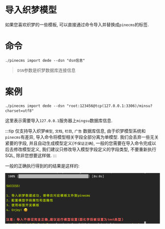 # 导入织梦模型

如果您喜欢织梦的一些模板, 可以直接通过命令导入并替换成`pinecms`的标签. 

# 命令
```shell
./pinecms import dede --dsn "dsn信息"
```
> `DSN`参数是织梦数据库连接信息

# 案例
```shell
./pinecms import dede --dsn "root:123456@tcp(127.0.0.1:3306)/minsu?charset=utf8"
```
这里表示需要导入`127.0.0.1`服务器上`mingsu`数据库信息. 

:::tip
仅支持导入织梦`模型`, `文档`, `栏目`, `广告` 数据库信息, 
由于织梦模型系统和`pinecms`有差异, 导入命令将模型相关字段全部分离为单模型.  我们会丢弃一些无关紧要的字段, 并且自动生成模型定义(`不保证正确`), 
一般的您需要在导入命令完成以后去修改模型定义, 我们建议只修改导入模型字段定义的字段类型, 不要重新执行SQL, 除非您想要这样做. 
:::


一般的正确执行得到的的结果是这样的: 

![](https://raw.githubusercontent.com/xiusin/assets/master/20200428112311.png)